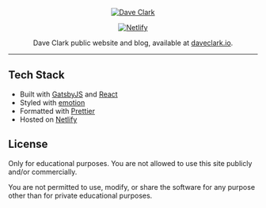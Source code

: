 <p align="center">
    <a href="https://daveclark.io">
        <img
            src="https://i.imgur.com/rHxuugG.png"
        alt="Dave Clark"
        title="Dave Clark"
        />
    </a>
</p>

<p align="center">
    <a href="https://app.netlify.com/sites/daveclarkio/deploys">
    <img
      src="https://api.netlify.com/api/v1/badges/929e9ff6-f26b-4b02-b072-ae9bcce6cabf/deploy-status"
      alt="Netlify"
    />
  </a>
  </p>

  <p align="center">
    Dave Clark public website and blog, available at <a href="https://daveclark.io">daveclark.io</a>.
  </p>

---

## Tech Stack

-   Built with [GatsbyJS](https://www.gatsbyjs.org/) and [React](https://github.com/facebook/react)
-   Styled with [emotion](https://emotion.sh/docs/introduction)
-   Formatted with [Prettier](https://github.com/prettier/prettier)
-   Hosted on [Netlify](https://www.netlify.com/)

## License

Only for educational purposes. You are not allowed to use this site publicly and/or commercially.

You are not permitted to use, modify, or share the software for any purpose other than for private educational purposes.
